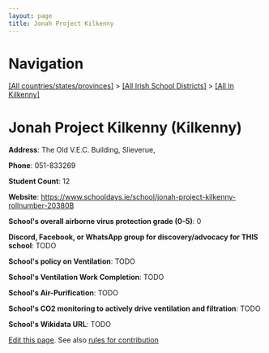 ```yaml
---
layout: page
title: Jonah Project Kilkenny
---
```

# Navigation

[[All countries/states/provinces]](../../..) > [[All Irish School Districts]](../..) > [[All In Kilkenny]](..)

# Jonah Project Kilkenny (Kilkenny)

**Address**: The Old V.E.C. Building, Slieverue,

**Phone**: 051-833269

**Student Count**: 12

**Website**: <https://www.schooldays.ie/school/jonah-project-kilkenny-rollnumber-20380B>

**School's overall airborne virus protection grade (0-5)**: 0

**Discord, Facebook, or WhatsApp group for discovery/advocacy for THIS school**: TODO

**School's policy on Ventilation**: TODO

**School's Ventilation Work Completion**: TODO

**School's Air-Purification**: TODO

**School's CO2 monitoring to actively drive ventilation and filtration**: TODO

**School's Wikidata URL**: TODO


[Edit this page](https://github.com/ventilate-schools/Ireland/edit/main/./Kilkenny/Jonah_Project_Kilkenny.md). See also [rules for contribution](../../../contribution-rules/)